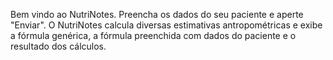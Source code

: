 Bem vindo ao NutriNotes.
Preencha os dados do seu paciente e aperte "Enviar". 
O NutriNotes calcula diversas estimativas antropométricas e exibe a fórmula genérica, a fórmula preenchida com dados do paciente e o resultado dos cálculos. 
